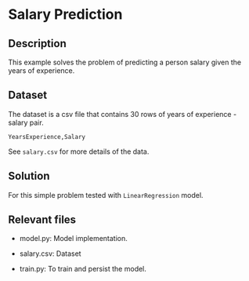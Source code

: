 # Salary Prediction

## Description
This example solves the problem of predicting a person salary given the years of experience. 

## Dataset
The dataset is a csv file that contains 30 rows of years of experience - salary pair.

```YearsExperience,Salary```

See `salary.csv` for more details of the data.

## Solution
For this simple problem tested with `LinearRegression` model.

## Relevant files
- model.py: Model implementation.

- salary.csv: Dataset

- train.py: To train and persist the model.